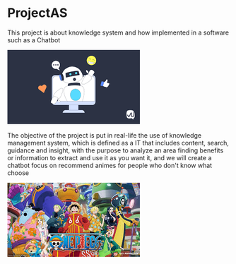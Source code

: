 # ProjectAS
This project is about knowledge system and how implemented in  a software such as a Chatbot

![Texto alternativo](images/chatbot.png)

The objective of the project is put in real-life the use of knowledge management system, which is defined as a IT that includes content, search, guidance and insight, with the purpose to analyze an area finding benefits or information to extract and use it as you want it, and we will create a chatbot focus on recommend animes for people who don't know what choose

![Texto alternativo](images/onepiece.jpeg)

